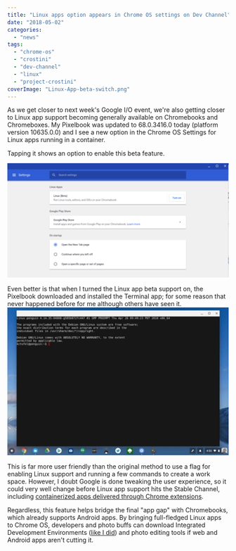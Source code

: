 ```yaml
---
title: "Linux apps option appears in Chrome OS settings on Dev Channel"
date: "2018-05-02"
categories: 
  - "news"
tags: 
  - "chrome-os"
  - "crostini"
  - "dev-channel"
  - "linux"
  - "project-crostini"
coverImage: "Linux-App-beta-switch.png"
---
```


As we get closer to next week's Google I/O event, we're also getting closer to Linux app support becoming generally available on Chromebooks and Chromeboxes. My Pixelbook was updated to 68.0.3416.0 today (platform version 10635.0.0) and I see a new option in the Chrome OS Settings for Linux apps running in a container.

Tapping it shows an option to enable this beta feature.

[![Linux beta switch](images/Linux-App-beta-switch-1024x527.png)](https://www.aboutchromebooks.com/wp-content/uploads/2018/05/Linux-App-beta-switch.png)

Even better is that when I turned the Linux app beta support on, the Pixelbook downloaded and installed the Terminal app; for some reason that never happened before for me although others have seen it.[![Linux apps terminal on Chrome OS](images/Linux-apps-terminal-on-Chrome-OS-1024x684-1.jpg)](https://www.aboutchromebooks.com/wp-content/uploads/2018/05/Linux-apps-terminal-on-Chrome-OS.png)

This is far more user friendly than the original method to use a flag for enabling Linux support and running a few commands to create a work space. However, I doubt Google is done tweaking the user experience, so it could very well change before Linux app support hits the Stable Channel, including [containerized apps delivered through Chrome extensions](https://www.aboutchromebooks.com/news/project-crostini-for-chromebooks-explained-in-15-minutes-video/).

Regardless, this feature helps bridge the final "app gap" with Chromebooks, which already supports Android apps. By bringing full-fledged Linux apps to Chrome OS, developers and photo buffs can download Integrated Development Environments ([like I did](https://www.aboutchromebooks.com/news/first-look-running-full-linux-apps-on-a-chromebook-with-project-crostini/)) and photo editing tools if web and Android apps aren't cutting it.
